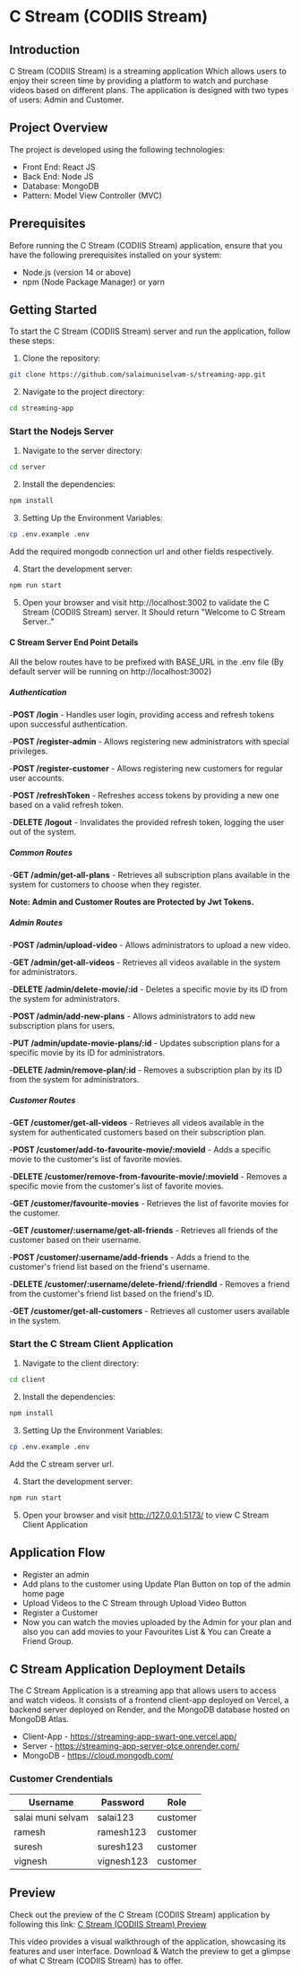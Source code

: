 # C Stream (CODIIS Stream)

## Introduction

C Stream (CODIIS Stream) is a streaming application Which allows users to enjoy their screen time by providing a platform to watch and purchase videos based on different plans. The application is designed with two types of users: Admin and Customer.

## Project Overview

The project is developed using the following technologies:

- Front End: React JS
- Back End: Node JS
- Database: MongoDB
- Pattern: Model View Controller (MVC)

## Prerequisites

Before running the C Stream (CODIIS Stream) application, ensure that you have the following prerequisites installed on your system:

- Node.js (version 14 or above)
- npm (Node Package Manager) or yarn

## Getting Started

To start the C Stream (CODIIS Stream) server and run the application, follow these steps:

1. Clone the repository:

```bash
git clone https://github.com/salaimuniselvam-s/streaming-app.git
```

2. Navigate to the project directory:

```bash
cd streaming-app
```

### Start the Nodejs Server

1. Navigate to the server directory:

```bash
cd server
```

2. Install the dependencies:

```bash
npm install
```

3. Setting Up the Environment Variables:

```bash
cp .env.example .env
```

Add the required mongodb connection url and other fields respectively.

4. Start the development server:

```bash
npm run start
```

5. Open your browser and visit http://localhost:3002 to validate the C Stream (CODIIS Stream) server. It Should return "Welcome to C Stream Server.."

#### C Stream Server End Point Details

All the below routes have to be prefixed with BASE_URL in the .env file (By default server will be running on http://localhost:3002)

##### **Authentication**

-**POST /login** - Handles user login, providing access and refresh tokens upon successful authentication.

-**POST /register-admin** - Allows registering new administrators with special privileges.

-**POST /register-customer** - Allows registering new customers for regular user accounts.

-**POST /refreshToken** - Refreshes access tokens by providing a new one based on a valid refresh token.

-**DELETE /logout** - Invalidates the provided refresh token, logging the user out of the system.

##### **Common Routes**

-**GET /admin/get-all-plans** - Retrieves all subscription plans available in the system for customers to choose when they register.

**Note: Admin and Customer Routes are Protected by Jwt Tokens.**

##### **Admin Routes**

-**POST /admin/upload-video** - Allows administrators to upload a new video.

-**GET /admin/get-all-videos** - Retrieves all videos available in the system for administrators.

-**DELETE /admin/delete-movie/:id** - Deletes a specific movie by its ID from the system for administrators.

-**POST /admin/add-new-plans** - Allows administrators to add new subscription plans for users.

-**PUT /admin/update-movie-plans/:id** - Updates subscription plans for a specific movie by its ID for administrators.

-**DELETE /admin/remove-plan/:id** - Removes a subscription plan by its ID from the system for administrators.

##### **Customer Routes**

-**GET /customer/get-all-videos** - Retrieves all videos available in the system for authenticated customers based on their subscription plan.

-**POST /customer/add-to-favourite-movie/:movieId** - Adds a specific movie to the customer's list of favorite movies.

-**DELETE /customer/remove-from-favourite-movie/:movieId** - Removes a specific movie from the customer's list of favorite movies.

-**GET /customer/favourite-movies** - Retrieves the list of favorite movies for the customer.

-**GET /customer/:username/get-all-friends** - Retrieves all friends of the customer based on their username.

-**POST /customer/:username/add-friends** - Adds a friend to the customer's friend list based on the friend's username.

-**DELETE /customer/:username/delete-friend/:friendId** - Removes a friend from the customer's friend list based on the friend's ID.

-**GET /customer/get-all-customers** - Retrieves all customer users available in the system.

### Start the C Stream Client Application

1. Navigate to the client directory:

```bash
cd client
```

2. Install the dependencies:

```bash
npm install
```

3. Setting Up the Environment Variables:

```bash
cp .env.example .env
```

Add the C stream server url.

4. Start the development server:

```bash
npm run start
```

5. Open your browser and visit http://127.0.0.1:5173/ to view C Stream Client Application

## Application Flow

- Register an admin
- Add plans to the customer using Update Plan Button on top of the admin home page
- Upload Videos to the C Stream through Upload Video Button
- Register a Customer
- Now you can watch the movies uploaded by the Admin for your plan and also you can add movies to your Favourites List & You can Create a Friend Group.

## C Stream Application Deployment Details

The C Stream Application is a streaming app that allows users to access and watch videos. It consists of a frontend client-app deployed on Vercel, a backend server deployed on Render, and the MongoDB database hosted on MongoDB Atlas.

- Client-App - https://streaming-app-swart-one.vercel.app/
- Server - https://streaming-app-server-otce.onrender.com/
- MongoDB - https://cloud.mongodb.com/

### Customer Crendentials

| Username          | Password   | Role     |
| ----------------- | ---------- | -------- |
| salai muni selvam | salai123   | customer |
| ramesh            | ramesh123  | customer |
| suresh            | suresh123  | customer |
| vignesh           | vignesh123 | customer |

## Preview

Check out the preview of the C Stream (CODIIS Stream) application by following this link: [C Stream (CODIIS Stream) Preview](https://drive.google.com/file/d/1yxMKD5AedeNnuj5Qq_1pQ2cbfuX4YX_5/view?usp=sharing)

This video provides a visual walkthrough of the application, showcasing its features and user interface. Download & Watch the preview to get a glimpse of what C Stream (CODIIS Stream) has to offer.

<!-- ## Packages Used

### C Stream Client Application

C Stream Client Application is built using the following technologies:

- **React.js**: A JavaScript library for building user interfaces.
- **TypeScript**: A statically-typed superset of JavaScript that provides enhanced tooling and type safety.
- **Vite**: A fast build tool for modern web applications.
- **Tailwind CSS**: A utility-first CSS framework for designing responsive and customizable UI components.
- **React Query**: A data-fetching and state management library for React applications, optimizing network requests and enhancing performance.
- **React Hook Form**: A library for building forms in React with simple APIs and form validation support.
- **js-cookie**: A JavaScript library for handling cookies in the browser, simplifying cookie manipulation in web applications.
- **Ant Design (antd)**: A popular UI library for React that provides a set of customizable and accessible components.
- **Framer Motion**: A library for creating smooth and fluid animations in React applications.
- **React Router Dom**: A library for routing in React applications, allowing for navigation and URL handling.
- **React Icons**: A library that provides a wide range of icons for use in React applications.
- **React-youtube**: A React component that provides an easy way to embed and interact with YouTube videos in React applications.
- **Axios**: A promise-based HTTP client for making API requests in JavaScript and TypeScript.

These technologies were chosen to create a robust, efficient, and visually appealing web application with a focus on responsive design and a smooth user experience.

### C Stream Server

C Stream Server is built using the following technologies:

- **bcrypt**: A library for hashing passwords securely, enhancing user authentication.
- **body-parser**: Middleware for parsing incoming request bodies in Express applications.
- **cors**: Middleware for enabling Cross-Origin Resource Sharing (CORS) in Express.
- **dotenv**: A module for loading environment variables from a .env file into Node.js applications.
- **express**: A fast and minimalist web framework for Node.js, simplifying server-side development.
- **helmet**: A security middleware that helps protect Express applications from various web vulnerabilities.
- **jsonwebtoken**: A library for generating and verifying JSON Web Tokens (JWT) for authentication purposes.
- **mongoose**: An Object Data Modeling (ODM) library for MongoDB, simplifying database interactions in Node.js applications.
- **morgan**: Middleware for logging HTTP request details in Express applications.
- **node-fetch**: It's a lightweight library that brings the fetch function to Node.js environments.

These technologies were chosen to create a robust, efficient server for c stream application -->

